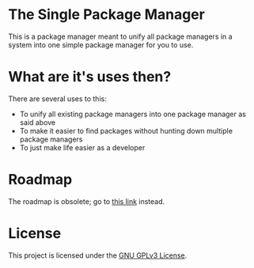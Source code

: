 # The Single Package Manager
This is a package manager meant to unify all package managers in a system into one simple package manager for you to use.

# What are it's uses then?
There are several uses to this:
 - To unify all existing package managers into one package manager as said above
 - To make it easier to find packages without hunting down multiple package managers
 - To just make life easier as a developer

# Roadmap
The roadmap is obsolete; go to [this link](https://github.com/ALinuxPerson/single/projects/1) instead.

# License
This project is licensed under the [GNU GPLv3 License](https://choosealicense.com/licenses/gpl-3.0/).

